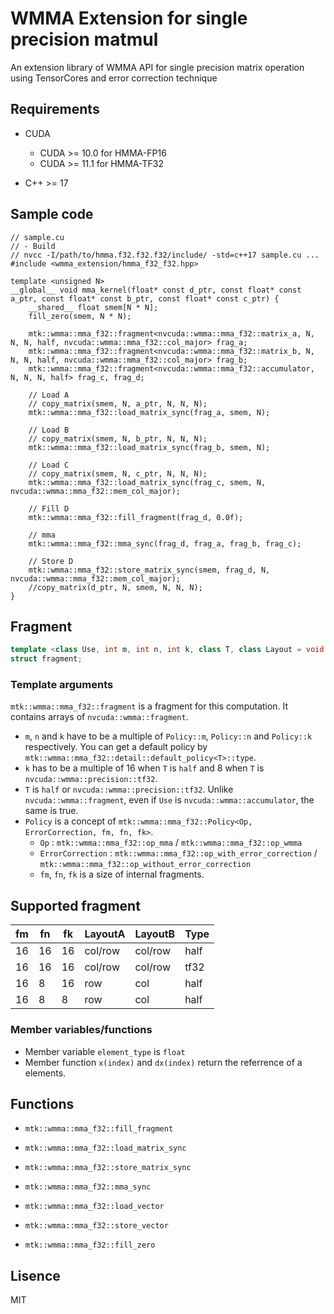 # WMMA Extension for single precision matmul

An extension library of WMMA API for single precision matrix operation using TensorCores and error correction technique

## Requirements
- CUDA
  - CUDA >= 10.0 for HMMA-FP16
  - CUDA >= 11.1 for HMMA-TF32

- C++ >= 17

## Sample code
```cuda
// sample.cu
// - Build
// nvcc -I/path/to/hmma.f32.f32.f32/include/ -std=c++17 sample.cu ...
#include <wmma_extension/hmma_f32_f32.hpp>

template <unsigned N>
__global__ void mma_kernel(float* const d_ptr, const float* const a_ptr, const float* const b_ptr, const float* const c_ptr) {
    __shared__ float smem[N * N];
    fill_zero(smem, N * N);

    mtk::wmma::mma_f32::fragment<nvcuda::wmma::mma_f32::matrix_a, N, N, N, half, nvcuda::wmma::mma_f32::col_major> frag_a;
    mtk::wmma::mma_f32::fragment<nvcuda::wmma::mma_f32::matrix_b, N, N, N, half, nvcuda::wmma::mma_f32::col_major> frag_b;
    mtk::wmma::mma_f32::fragment<nvcuda::wmma::mma_f32::accumulator, N, N, N, half> frag_c, frag_d;

    // Load A
    // copy_matrix(smem, N, a_ptr, N, N, N);
    mtk::wmma::mma_f32::load_matrix_sync(frag_a, smem, N);

    // Load B
    // copy_matrix(smem, N, b_ptr, N, N, N);
    mtk::wmma::mma_f32::load_matrix_sync(frag_b, smem, N);

    // Load C
    // copy_matrix(smem, N, c_ptr, N, N, N);
    mtk::wmma::mma_f32::load_matrix_sync(frag_c, smem, N, nvcuda::wmma::mma_f32::mem_col_major);

    // Fill D
    mtk::wmma::mma_f32::fill_fragment(frag_d, 0.0f);

    // mma
    mtk::wmma::mma_f32::mma_sync(frag_d, frag_a, frag_b, frag_c);

    // Store D
    mtk::wmma::mma_f32::store_matrix_sync(smem, frag_d, N, nvcuda::wmma::mma_f32::mem_col_major);
    //copy_matrix(d_ptr, N, smem, N, N, N);
}
```

## Fragment
```cpp
template <class Use, int m, int n, int k, class T, class Layout = void, Policy = typename mtk::wmma::mma_f32::detail::default_policy<T>::type>
struct fragment;
```

### Template arguments
`mtk::wmma::mma_f32::fragment` is a fragment for this computation.
It contains arrays of `nvcuda::wmma::fragment`.
- `m`, `n` and `k` have to be a multiple of `Policy::m`, `Policy::n` and `Policy::k` respectively.
You can get a default policy by `mtk::wmma::mma_f32::detail::default_policy<T>::type`.
- `k` has to be a multiple of 16 when `T` is `half` and 8 when `T` is `nvcuda::wmma::precision::tf32`.
- `T` is `half` or `nvcuda::wmma::precision::tf32`. Unlike `nvcuda::wmma::fragment`, even if `Use` is `nvcuda::wmma::accumulator`, the same is true.
- `Policy` is a concept of `mtk::wmma::mma_f32::Policy<Op, ErrorCorrection, fm, fn, fk>`.
  - `Op` : `mtk::wmma::mma_f32::op_mma` / `mtk::wmma::mma_f32::op_wmma`
  - `ErrorCorrection` : `mtk::wmma::mma_f32::op_with_error_correction` / `mtk::wmma::mma_f32::op_without_error_correction`
  - `fm`, `fn`, `fk` is a size of internal fragments.

## Supported fragment

| fm | fn | fk | LayoutA | LayoutB | Type |
| -- | -- | -- | ------- | ------- | ---- |
| 16 | 16 | 16 | col/row | col/row | half |
| 16 | 16 | 16 | col/row | col/row | tf32 |
| 16 | 8  | 16 | row     | col     | half |
| 16 | 8  | 8  | row     | col     | half |

### Member variables/functions
- Member variable `element_type` is `float`
- Member function `x(index)` and `dx(index)` return the referrence of a elements.

## Functions
- `mtk::wmma::mma_f32::fill_fragment`
- `mtk::wmma::mma_f32::load_matrix_sync`
- `mtk::wmma::mma_f32::store_matrix_sync`
- `mtk::wmma::mma_f32::mma_sync`

- `mtk::wmma::mma_f32::load_vector`
- `mtk::wmma::mma_f32::store_vector`
- `mtk::wmma::mma_f32::fill_zero`

## Lisence
MIT
